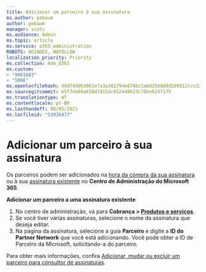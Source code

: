 ```yaml
---
title: Adicionar um parceiro à sua assinatura
ms.author: pebaum
author: pebaum
manager: scotv
ms.audience: Admin
ms.topic: article
ms.service: o365-administration
ROBOTS: NOINDEX, NOFOLLOW
localization_priority: Priority
ms.collection: Adm_O365
ms.custom:
- "9001683"
- "5066"
ms.openlocfilehash: ddd749863061e7a3a302794e874bc1e6d2588d9d589912ccc32eb37cd953d406
ms.sourcegitcommit: b5f7da89a650d2915dc652449623c78be6247175
ms.translationtype: HT
ms.contentlocale: pt-BR
ms.lasthandoff: 08/05/2021
ms.locfileid: "53936477"
---
```

# <a name="add-a-partner-to-your-subscription"></a>Adicionar um parceiro à sua assinatura

Os parceiros podem ser adicionados na [hora da compra da sua assinatura](https://docs.microsoft.com/microsoft-365/admin/misc/add-partner?view=o365-worldwide#add-a-partner-at-the-time-of-purchase) ou à sua [assinatura existente](https://docs.microsoft.com/microsoft-365/admin/misc/add-partner?view=o365-worldwide#add-a-partner-to-an-existing-subscription) no **Centro de Administração do Microsoft 365**.

**Adicionar um parceiro a uma assinatura existente**

1. No centro de administração, vá para **Cobrança > [Produtos e serviços](https://go.microsoft.com/fwlink/p/?linkid=842054)**. 
2. Se você tiver várias assinaturas, selecione o nome da assinatura que deseja editar. 
3. Na página da assinatura, selecione a guia **Parceiro** e digite a **ID do Partner Network** que você está adicionando. Você pode obter a ID de Parceiro da Microsoft, solicitando-a do parceiro. 

Para obter mais informações, confira [Adicionar, mudar ou excluir um parceiro para consultor de assinaturas](https://docs.microsoft.com/microsoft-365/admin/misc/add-partner). 
